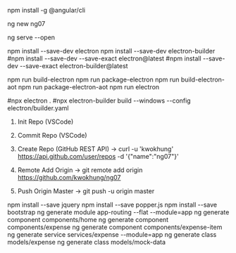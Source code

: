 npm install -g @angular/cli

ng new ng07

ng serve --open

npm install --save-dev electron
npm install --save-dev electron-builder
#npm install --save-dev --save-exact electron@latest
#npm install --save-dev --save-exact electron-builder@latest

npm run build-electron
npm run package-electron
npm run build-electron-aot
npm run package-electron-aot
npm run electron

#npx electron .
#npx electron-builder build --windows --config electron/builder.yaml

1. Init Repo (VSCode)

2. Commit Repo (VSCode)

3. Create Repo (GitHub REST API)
-> curl -u 'kwokhung' https://api.github.com/user/repos -d '{"name":"ng07"}'

4. Remote Add Origin
-> git remote add origin https://github.com/kwokhung/ng07

5. Push Origin Master
-> git push -u origin master

npm install --save jquery
npm install --save popper.js
npm install --save bootstrap
ng generate module app-routing --flat --module=app
ng generate component components/home
ng generate component components/expense
ng generate component components/expense-item
ng generate service services/expense --module=app
ng generate class models/expense
ng generate class models/mock-data
